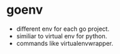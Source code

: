 # goenv
* different env for each go project.
* similiar to virtual env for python.
* commands like virtualenvwrapper.
